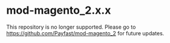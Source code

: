 # mod-magento_2.x.x

This repository is no longer supported. Please go to https://github.com/Payfast/mod-magento_2 for future updates.
